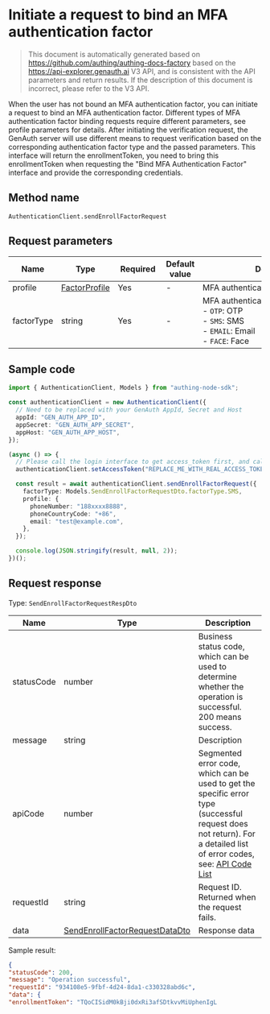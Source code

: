 # Initiate a request to bind an MFA authentication factor

<!--
Warning⚠️:
Do not modify this document directly,
https://github.com/Authing/authing-docs-factory
Use this project to generate
-->

<LastUpdated />

> This document is automatically generated based on https://github.com/authing/authing-docs-factory based on the https://api-explorer.genauth.ai V3 API, and is consistent with the API parameters and return results. If the description of this document is incorrect, please refer to the V3 API.

When the user has not bound an MFA authentication factor, you can initiate a request to bind an MFA authentication factor. Different types of MFA authentication factor binding requests require different parameters, see profile parameters for details. After initiating the verification request, the GenAuth server will use different means to request verification based on the corresponding authentication factor type and the passed parameters. This interface will return the enrollmentToken, you need to bring this enrollmentToken when requesting the "Bind MFA Authentication Factor" interface and provide the corresponding credentials.

## Method name

`AuthenticationClient.sendEnrollFactorRequest`

## Request parameters

| Name       | Type                                       | <div style="width:80px">Required</div> | Default value | <div style="width:300px">Description</div>                                                                | <div style="width:200px"></div>Sample value</div>        |
| ---------- | ------------------------------------------ | -------------------------------------- | ------------- | --------------------------------------------------------------------------------------------------------- | -------------------------------------------------------- |
| profile    | <a href="#FactorProfile">FactorProfile</a> | Yes                                    | -             | MFA authentication factor details                                                                         | `{"phoneNumber":"188xxxx8888","phoneCountryCode":"+86"}` |
| factorType | string                                     | Yes                                    | -             | MFA authentication factor type:<br>- `OTP`: OTP<br>- `SMS`: SMS<br>- `EMAIL`: Email<br>- `FACE`: Face<br> | `SMS`                                                    |

## Sample code

```ts
import { AuthenticationClient, Models } from "authing-node-sdk";

const authenticationClient = new AuthenticationClient({
  // Need to be replaced with your GenAuth AppId, Secret and Host
  appId: "GEN_AUTH_APP_ID",
  appSecret: "GEN_AUTH_APP_SECRET",
  appHost: "GEN_AUTH_APP_HOST",
});

(async () => {
  // Please call the login interface to get access_token first, and call the setAccessToken method to set access_token
  authenticationClient.setAccessToken("REPLACE_ME_WITH_REAL_ACCESS_TOKEN");

  const result = await authenticationClient.sendEnrollFactorRequest({
    factorType: Models.SendEnrollFactorRequestDto.factorType.SMS,
    profile: {
      phoneNumber: "188xxxx8888",
      phoneCountryCode: "+86",
      email: "test@example.com",
    },
  });

  console.log(JSON.stringify(result, null, 2));
})();
```

## Request response

Type: `SendEnrollFactorRequestRespDto`

| Name       | Type                                                                         | Description                                                                                                                                                                                                                                                                                                                                  |
| ---------- | ---------------------------------------------------------------------------- | -------------------------------------------------------------------------------------------------------------------------------------------------------------------------------------------------------------------------------------------------------------------------------------------------------------------------------------------- |
| statusCode | number                                                                       | Business status code, which can be used to determine whether the operation is successful. 200 means success.                                                                                                                                                                                                                                 |
| message    | string                                                                       | Description                                                                                                                                                                                                                                                                                                                                  |
| apiCode    | number                                                                       | Segmented error code, which can be used to get the specific error type (successful request does not return). For a detailed list of error codes, see: [API Code List](https://api-explorer.genauth.ai/?tag=group/%E5%BC%80%E5%8F%91%E5%87%86%E5%A4%87#tag/%E5%BC%80%E5%8F%91%E5%87%86%E5%A4%87/%E9%94%99%E8%AF%AF%E5%A4%84%E7%90%86/apiCode) |
| requestId  | string                                                                       | Request ID. Returned when the request fails.                                                                                                                                                                                                                                                                                                 |
| data       | <a href="#SendEnrollFactorRequestDataDto">SendEnrollFactorRequestDataDto</a> | Response data                                                                                                                                                                                                                                                                                                                                |

Sample result:

```json
{
"statusCode": 200,
"message": "Operation successful",
"requestId": "934108e5-9fbf-4d24-8da1-c330328abd6c",
"data": {
"enrollmentToken": "TQoCISidM0kBji0dxRi3afSDtkvvMiUphenIgL
```
